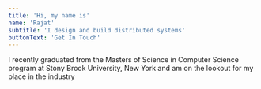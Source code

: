 ```yaml
---
title: 'Hi, my name is'
name: 'Rajat'
subtitle: 'I design and build distributed systems'
buttonText: 'Get In Touch'
---
```


I recently graduated from the Masters of Science in Computer Science program at Stony Brook University, New York and am on the lookout for my place in the industry
